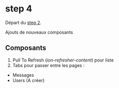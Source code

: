 # step 4
Départ du [step 2](../step_2). 

Ajouts de nouveaux composants 

## Composants
1. Pull To Refresh (_ion-refresher-content_) pour liste
2. Tabs pour passer entre les pages :
  * Messages
  * Users (A créer)